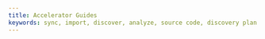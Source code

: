 ```yaml
---
title: Accelerator Guides
keywords: sync, import, discover, analyze, source code, discovery plan
---
```

